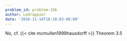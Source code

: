 ```yaml
---
problem_id: problem-156
author: Ledrappier
date: '2016-11-14T18:18:03-08:00'
---
```

No, cf. {{< cite mcmullen1999hausdorff >}} Theorem 3.5

